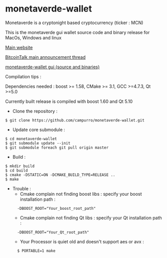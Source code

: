 # monetaverde-wallet

Monetaverde is a cryptonight based cryptocurrency (ticker : MCN)

This is the monetaverde gui wallet source code and binary release for MacOs, Windows and linux

[Main website](https://mcn.green)

[BitcoinTalk main announcement thread](https://bitcointalk.org/index.php?topic=5069658)

[monetaverde-wallet gui (source and binaries)](https://github.com/mcnproject/monetaverde-wallet)


Compilation tips :

Dependencies needed : boost >= 1.58, CMake >= 3.1, GCC >=4.7.3, Qt >=5.0

Currently built release is compiled with boost 1.60 and Qt 5.10

* Clone the repository :
```
$ git clone https://github.com/campurro/monetaverde-wallet.git
```

* Update core submodule :
```
$ cd monetaverde-wallet
$ git submodule update --init
$ git submodule foreach git pull origin master
```
* Build :
```
$ mkdir build
$ cd build
$ cmake -DSTATIC=ON -DCMAKE_BUILD_TYPE=RELEASE ..
$ make
```
* Trouble :
  * Cmake complain not finding boost libs : specify your boost installation path :
  ```
    -DBOOST_ROOT="Your_boost_root_path"
  ```
  * Cmake complain not finding Qt libs : specify your Qt installation path :
  ```
    -DBOOST_ROOT="Your_Qt_root_path"
  ```
  * Your Processor is quiet old and doesn't support aes or avx :
  ```
    $ PORTABLE=1 make
  ```

